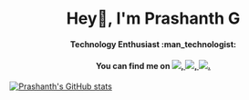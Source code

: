 <b><h1 align="center"> Hey👋, I'm Prashanth G </h1></b>
<h4 align="center">Technology Enthusiast :man_technologist:	</h4>
<h4 align="center">You can find me on <a href="https://twitter.com/Prashanth_103"> <img src="http://i.imgur.com/wWzX9uB.png">, <a href="https://www.linkedin.com/in/prashanth-10/"> <img src="https://raw.githubusercontent.com/MartinHeinz/MartinHeinz/master/linkedin-3-16.png">, <a href="https://github.com/Prashanth10"> <img src="http://i.imgur.com/9I6NRUm.png">. </h4>
	
[![Prashanth's GitHub stats](https://github-readme-stats.vercel.app/api?username=Prashanth10&theme=dracula&show_icons=true)](https://github.com/Prashanth10/Prashanth10)
<!-- Actual text -->


<!--You can find me on [![Twitter][1.2]][1], [![LinkedIn][2.2]][2], [![Github][3.3]][3]. -->

<!-- Icons -->

[1.2]: http://i.imgur.com/tXSoThF.png (twitter icon with padding)
[2.2]: https://raw.githubusercontent.com/MartinHeinz/MartinHeinz/master/linkedin-3-16.png (LinkedIn icon without padding)
[3.3]: http://i.imgur.com/0o48UoR.png (github icon with padding)

<!-- Links to your social media accounts -->

[1]: https://twitter.com/Prashanth_103
[2]: https://www.linkedin.com/in/prashanth-10/
[3]: https://github.com/Prashanth10

<!--
**Prashanth10/Prashanth10** is a ✨ _special_ ✨ repository because its `README.md` (this file) appears on your GitHub profile.

Here are some ideas to get you started:

- 🔭 I’m currently working on ...
- 🌱 I’m currently learning ...
- 👯 I’m looking to collaborate on ...
- 🤔 I’m looking for help with ...
- 💬 Ask me about ...
- 📫 How to reach me: ...
- 😄 Pronouns: ...
- ⚡ Fun fact: ...
-->

